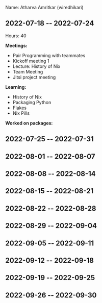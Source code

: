 Name: Atharva Amritkar (wiredhikari)

## 2022-07-18 -- 2022-07-24

Hours: 40

**Meetings:**

 * Pair Programming with teammates
 * Kickoff meeting 1
 * Lecture: History of Nix
 * Team Meeting
 * Jitsi project meeting

**Learning:**

 * History of Nix
 * Packaging Python
 * Flakes
 * Nix Pills

**Worked on packages:**



## 2022-07-25 -- 2022-07-31
## 2022-08-01 -- 2022-08-07
## 2022-08-08 -- 2022-08-14
## 2022-08-15 -- 2022-08-21
## 2022-08-22 -- 2022-08-28
## 2022-08-29 -- 2022-09-04
## 2022-09-05 -- 2022-09-11
## 2022-09-12 -- 2022-09-18
## 2022-09-19 -- 2022-09-25
## 2022-09-26 -- 2022-09-30